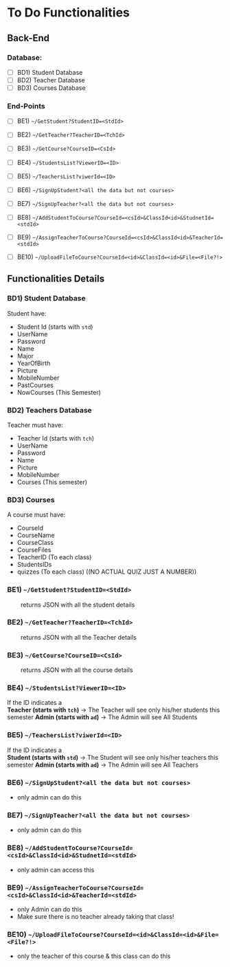 # To Do Functionalities 

## Back-End
### Database:
 - [ ] BD1) Student Database 
 - [ ] BD2) Teacher Database 
 - [ ] BD3) Courses Database

### End-Points
- [ ] BE1) `~/GetStudent?StudentID=<StdId>`
- [ ] BE2) `~/GetTeacher?TeacherID=<TchId>`
- [ ] BE3) `~/GetCourse?CourseID=<CsId>`
- [ ] BE4) `~/StudentsList?ViewerID=<ID>`
- [ ] BE5) `~/TeachersList?viwerId=<ID>`
- [ ] BE6) `~/SignUpStudent?<all the data but not courses>`
- [ ] BE7) `~/SignUpTeacher?<all the data but not courses>`
- [ ] BE8) `~/AddStudentToCourse?CourseId=<csId>&ClassId<id>&StudnetId=<stdId>`
- [ ] BE9) `~/AssignTeacherToCourse?CourseId=<csId>&ClassId<id>&TeacherId=<stdId>`
- [ ] BE10) `~/UploadFileToCourse?CourseId=<id>&ClassId=<id>&File=<File?!>`



## Functionalities Details
### BD1) Student Database
Student have:
- Student Id (starts with `std`)
- UserName
- Password
- Name 
- Major
-  YearOfBirth
-  Picture
-  MobileNumber
-  PastCourses
-  NowCourses (This Semester)
### BD2) Teachers Database
Teacher must have:
- Teacher Id (starts with `tch`)
- UserName
- Password
- Name
- Picture
- MobileNumber
- Courses (This semester)
### BD3) Courses
A course must have:
- CourseId
- CourseName
- CourseClass
- CourseFiles
- TeacherID (To each class)
- StudentsIDs
- quizzes (To each class) ((NO ACTUAL QUIZ JUST A NUMBER))
### BE1) `~/GetStudent?StudentID=<StdId>`
&nbsp;&nbsp;&nbsp;&nbsp;&nbsp;&nbsp;&nbsp;&nbsp;returns JSON with all the student details
### BE2) `~/GetTeacher?TeacherID=<TchId>`
&nbsp;&nbsp;&nbsp;&nbsp;&nbsp;&nbsp;&nbsp;&nbsp;returns JSON with all the Teacher details
### BE3) `~/GetCourse?CourseID=<CsId>`
&nbsp;&nbsp;&nbsp;&nbsp;&nbsp;&nbsp;&nbsp;&nbsp;returns JSON with all the course details
### BE4) `~/StudentsList?ViewerID=<ID>`
If the ID indicates a  
**Teacher (starts with `tch`)** &rarr; The Teacher will see only his/her students this semester
**Admin (starts with `ad`)** &rarr; The Admin will see All Students
### BE5) `~/TeachersList?viwerId=<ID>`
If the ID indicates a  
**Student (starts with `std`)** &rarr; The Student will see only his/her teachers this semester
**Admin (starts with `ad`)** &rarr; The Admin will see All Teachers
### BE6) `~/SignUpStudent?<all the data but not courses>`
- only admin can do this
### BE7) `~/SignUpTeacher?<all the data but not courses>`
- only admin can do this
### BE8) `~/AddStudentToCourse?CourseId=<csId>&ClassId<id>&StudnetId=<stdId>`
- only admin can access this
### BE9) `~/AssignTeacherToCourse?CourseId=<csId>&ClassId<id>&TeacherId=<stdId>`
- only Admin can do this
- Make sure there is no teacher already taking that class!

### BE10) `~/UploadFileToCourse?CourseId=<id>&ClassId=<id>&File=<File?!>`
- only the teacher of this course & this class can do this
